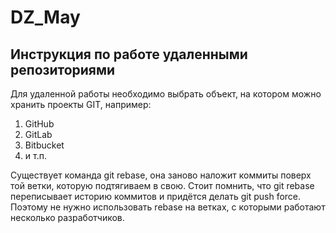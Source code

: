 # DZ_May

## Инструкция по работе удаленными репозиториями

Для удаленной работы необходимо выбрать объект, на котором можно хранить проекты GIT, например:
1. GitHub
2. GitLab
3. Bitbucket
4. и т.п.

Существует команда git rebase, она заново наложит коммиты поверх той ветки, которую подтягиваем в свою.
Стоит помнить, что git rebase переписывает историю коммитов и придётся делать git push force. Поэтому не нужно использовать rebase на ветках, с которыми работают несколько разработчиков.
